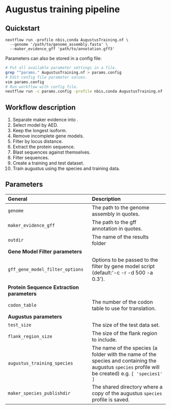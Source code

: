# Augustus training pipeline

## Quickstart

```
nextflow run -profile nbis,conda AugustusTraining.nf \
  --genome '/path/to/genome_assembly.fasta' \
  --maker_evidence_gff 'path/to/annotation.gff3'
```

Parameters can also be stored in a config file:
```bash
# Put all available parameter settings in a file.
grep "^params." AugustusTraining.nf > params.config
# Edit config file parameter values.
vim params.config
# Run workflow with config file.
nextflow run -c params.config -profile nbis,conda AugustusTraining.nf
```

## Workflow description

1. Separate maker evidence into .
2. Select model by AED.
3. Keep the longest isoform.
4. Remove incomplete gene models.
5. Filter by locus distance.
6. Extract the protein sequence.
7. Blast sequences against themselves.
8. Filter sequences.
9. Create a training and test dataset.
10. Train augustus using the species and training data.

## Parameters

| **General** | Description |
| :------- | :--- |
| `genome` | The path to the genome assembly in quotes. |
| `maker_evidence_gff` | The path to the gff annotation in quotes. |
| `outdir` | The name of the results folder |
| **Gene Model Filter parameters** | |
| `gff_gene_model_filter_options` | Options to be passed to the filter by gene model script (default:'-c -r -d 500 -a 0.3'). |
| **Protein Sequence Extraction parameters** | |
| `codon_table` | The number of the codon table to use for translation. |
| **Augustus parameters** | |
| `test_size` | The size of the test data set. |
| `flank_region_size` | The size of the flank region to include. |
| `augustus_training_species` | The name of the species (a folder with the name of the species and containing the augustus `species` profile will be created) e.g. `[ 'species1' ]` |
| `maker_species_publishdir` | The shared directory where a copy of the augustus `species` profile is saved. | 
